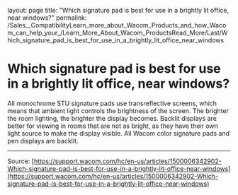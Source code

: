 layout: page
title: "Which signature pad is best for use in a brightly lit office, near windows?"
permalink: /Sales__CompatibilityLearn_more_about_Wacom_Products_and_how_Wacom_can_help_your_/Learn_More_About_Wacom_ProductsRead_More/Last/Which_signature_pad_is_best_for_use_in_a_brightly_lit_office_near_windows

# Which signature pad is best for use in a brightly lit office, near windows?

All monochrome STU signature pads use transreflective screens, which means that ambient light controls the brightness of the screen. The brighter the room lighting, the brighter the display becomes. Backlit displays are better for viewing in rooms that are not as bright, as they have their own light source to make the display visible. All Wacom color signature pads and pen displays are backlit.

---
Source: [https://support.wacom.com/hc/en-us/articles/1500006342902-Which-signature-pad-is-best-for-use-in-a-brightly-lit-office-near-windows](https://support.wacom.com/hc/en-us/articles/1500006342902-Which-signature-pad-is-best-for-use-in-a-brightly-lit-office-near-windows)
